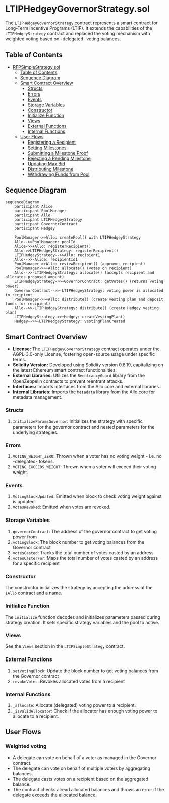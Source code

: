 # LTIPHedgeyGovernorStrategy.sol

The `LTIPHedgeyGovernorStrategy` contract represents a smart contract for Long-Term Incentive Programs (LTIP). It extends the capabilities of the `LTIPHedgeyStrategy` contract and replaced the voting mechanism with weighted voting based on -delegated- voting balances.

## Table of Contents

- [RFPSimpleStrategy.sol](#rfpsimplestrategysol)
  - [Table of Contents](#table-of-contents)
  - [Sequence Diagram](#sequence-diagram)
  - [Smart Contract Overview](#smart-contract-overview)
    - [Structs](#structs)
    - [Errors](#errors)
    - [Events](#events)
    - [Storage Variables](#storage-variables)
    - [Constructor](#constructor)
    - [Initialize Function](#initialize-function)
    - [Views](#views)
    - [External Functions](#external-functions)
    - [Internal Functions](#internal-functions)
  - [User Flows](#user-flows)
    - [Registering a Recipient](#registering-a-recipient)
    - [Setting Milestones](#setting-milestones)
    - [Submitting a Milestone Proof](#submitting-a-milestone-proof)
    - [Rejecting a Pending Milestone](#rejecting-a-pending-milestone)
    - [Updating Max Bid](#updating-max-bid)
    - [Distributing Milestone](#distributing-milestone)
    - [Withdrawing Funds from Pool](#withdrawing-funds-from-pool)


## Sequence Diagram

```mermaid
sequenceDiagram
    participant Alice
    participant PoolManager
    participant Allo
    participant LTIPHedgeyStrategy
    participant GovernorContract
    participant Hedgey

    PoolManager->>Allo: createPool() with LTIPHedgeyStrategy
    Allo-->>PoolManager: poolId
    Alice->>+Allo: registerRecipient()
    Allo->>LTIPHedgeyStrategy: registerRecipient()
    LTIPHedgeyStrategy-->>Allo: recipient1
    Allo-->>-Alice: recipientId1
    PoolManager->>Allo: reviewRecipient() (approves recipient)
    PoolManager->>+Allo: allocate() (votes on recipient)
    Allo-->>-LTIPHedgeyStrategy: allocate() (accepts recipient and allocates proposed amount)
    LTIPHedgeyStrategy->>+GovernorContract: getVotes() (returns voting power)
    GovernorContract-->>-LTIPHedgeyStrategy: voting power is allocated to recipient
    PoolManager->>+Allo: distribute() (create vesting plan and deposit funds for recipient)
    Allo-->>-LTIPHedgeyStrategy: distribute() (create Hedgey vesting plan)
    LTIPHedgeyStrategy->>+Hedgey: createVestingPlan()
    Hedgey-->>-LTIPHedgeyStrategy: vestingPlanCreated
```

## Smart Contract Overview

- **License:** The `LTIPHedgeyGovernorStrategy` contract operates under the AGPL-3.0-only License, fostering open-source usage under specific terms.
- **Solidity Version:** Developed using Solidity version 0.8.19, capitalizing on the latest Ethereum smart contract functionalities.
- **External Libraries:** Utilizes the `ReentrancyGuard` library from the OpenZeppelin contracts to prevent reentrant attacks.
- **Interfaces:** Imports interfaces from the Allo core and external libraries.
- **Internal Libraries:** Imports the `Metadata` library from the Allo core for metadata management.

### Structs

1. `InitializeParamsGovernor`: Initializes the strategy with specific parameters for the governor contract and nested parameters for the underlying strategies.

### Errors

1. `VOTING_WEIGHT_ZERO`: Thrown when a voter has no voting weight - i.e. no -delegated- tokens.
2. `VOTING_EXCEEDS_WEIGHT`: Thrown when a voter will exceed their voting weight.

### Events

1. `VotingBlockUpdated`: Emitted when block to check voting weight against is updated.
2. `VotesRevoked`: Emitted when votes are revoked.

### Storage Variables

1. `governorContract`: The address of the governor contract to get voting power from
2. `votingBlock`: The block number to get voting balances from the Governor contract
3. `votesCasted`: Tracks the total number of votes casted by an address
4. `votesCasterFor`: Maps the total number of votes casted by an address for a specific recipient

### Constructor

The constructor initializes the strategy by accepting the address of the `IAllo` contract and a name.

### Initialize Function

The `initialize` function decodes and initializes parameters passed during strategy creation. It sets specific strategy variables and the pool to active.

### Views

See the `Views` section in the `LTIPSimpleStrategy` contract.

### External Functions

1. `setVotingBlock`: Update the block number to get voting balances from the Governor contract
2. `revokeVotes`: Revokes allocated votes from a recipient

### Internal Functions

1. `_allocate`: Allocate (delegated) voting power to a recipient. 
2. `_isValidAllocator`: Check if the allocator has enough voting power to allocate to a recipient.

## User Flows

### Weighted voting 

- A delegate can vote on behalf of a voter as managed in the Governor contract.
- The delegate can vote on behalf of multiple voters by aggregating balances.
- The delegate casts votes on a recipient based on the aggregated balance.
- The contract checks alread allocated balances and throws an error if the delegate exceeds the allocated balance.

